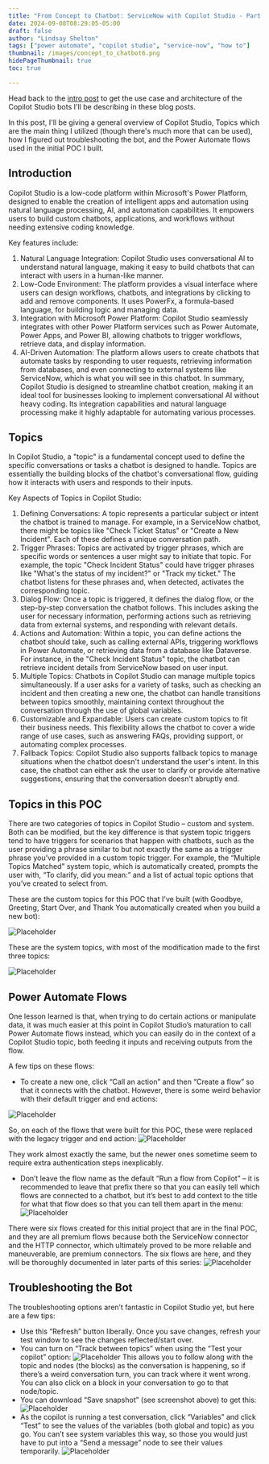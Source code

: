 ```yaml
---
title: "From Concept to Chatbot: ServiceNow with Copilot Studio - Part 1"
date: 2024-09-08T08:29:05-05:00
draft: false
author: "Lindsay Shelton"
tags: ["power automate", "copilot studio", "service-now", "how to"]
thumbnail: /images/concept_to_chatbot6.png
hidePageThumbnail: true
toc: true

---
```


Head back to the <a href="https://www.lindsaytshelton.com/blog/202409from_concept_to_chatbot_servicenow_with_copilot_studio_part1/">intro post</a> to get the use case and architecture of the Copilot Studio bots I'll be describing in these blog posts.

In this post, I'll be giving a general overview of Copilot Studio, Topics which are the main thing I utilized (though there's much more that can be used), how I figured out troubleshooting the bot, and the Power Automate flows used in the initial POC I built.

## Introduction

Copilot Studio is a low-code platform within Microsoft's Power Platform, designed to enable the creation of intelligent apps and automation using natural language processing, AI, and automation capabilities. It empowers users to build custom chatbots, applications, and workflows without needing extensive coding knowledge. 

Key features include:
1.	Natural Language Integration: Copilot Studio uses conversational AI to understand natural language, making it easy to build chatbots that can interact with users in a human-like manner.
2.	Low-Code Environment: The platform provides a visual interface where users can design workflows, chatbots, and integrations by clicking to add and remove components. It uses PowerFx, a formula-based language, for building logic and managing data.
3.	Integration with Microsoft Power Platform: Copilot Studio seamlessly integrates with other Power Platform services such as Power Automate, Power Apps, and Power BI, allowing chatbots to trigger workflows, retrieve data, and display information.
4.	AI-Driven Automation: The platform allows users to create chatbots that automate tasks by responding to user requests, retrieving information from databases, and even connecting to external systems like ServiceNow, which is what you will see in this chatbot.
In summary, Copilot Studio is designed to streamline chatbot creation, making it an ideal tool for businesses looking to implement conversational AI without heavy coding. Its integration capabilities and natural language processing make it highly adaptable for automating various processes.

## Topics
In Copilot Studio, a "topic" is a fundamental concept used to define the specific conversations or tasks a chatbot is designed to handle. Topics are essentially the building blocks of the chatbot's conversational flow, guiding how it interacts with users and responds to their inputs.

Key Aspects of Topics in Copilot Studio:
1.	Defining Conversations: A topic represents a particular subject or intent the chatbot is trained to manage. For example, in a ServiceNow chatbot, there might be topics like "Check Ticket Status" or "Create a New Incident". Each of these defines a unique conversation path.
2.	Trigger Phrases: Topics are activated by trigger phrases, which are specific words or sentences a user might say to initiate that topic. For example, the topic "Check Incident Status" could have trigger phrases like "What's the status of my incident?" or "Track my ticket." The chatbot listens for these phrases and, when detected, activates the corresponding topic.
3.	Dialog Flow: Once a topic is triggered, it defines the dialog flow, or the step-by-step conversation the chatbot follows. This includes asking the user for necessary information, performing actions such as retrieving data from external systems, and responding with relevant details.
4.	Actions and Automation: Within a topic, you can define actions the chatbot should take, such as calling external APIs, triggering workflows in Power Automate, or retrieving data from a database like Dataverse. For instance, in the "Check Incident Status" topic, the chatbot can retrieve incident details from ServiceNow based on user input.
5.	Multiple Topics: Chatbots in Copilot Studio can manage multiple topics simultaneously. If a user asks for a variety of tasks, such as checking an incident and then creating a new one, the chatbot can handle transitions between topics smoothly, maintaining context throughout the conversation through the use of global variables.
6.	Customizable and Expandable: Users can create custom topics to fit their business needs. This flexibility allows the chatbot to cover a wide range of use cases, such as answering FAQs, providing support, or automating complex processes.
7.	Fallback Topics: Copilot Studio also supports fallback topics to manage situations when the chatbot doesn't understand the user's intent. In this case, the chatbot can either ask the user to clarify or provide alternative suggestions, ensuring that the conversation doesn't abruptly end.

## Topics in this POC
There are two categories of topics in Copilot Studio – custom and system.  Both can be modified, but the key difference is that system topic triggers tend to have triggers for scenarios that happen with chatbots, such as the user providing a phrase similar to but not exactly the same as a trigger phrase you’ve provided in a custom topic trigger.  For example, the “Multiple Topics Matched” system topic, which is automatically created, prompts the user with, “To clarify, did you mean:” and a list of actual topic options that you’ve created to select from.

These are the custom topics for this POC that I've built (with Goodbye, Greeting, Start Over, and Thank You automatically created when you build a new bot):

![Placeholder](/images/concept_to_chatbot7.png)
 
These are the system topics, with most of the modification made to the first three topics:

![Placeholder](/images/concept_to_chatbot8.png)

## Power Automate Flows

One lesson learned is that, when trying to do certain actions or manipulate data, it was much easier at this point in Copilot Studio’s maturation to call Power Automate flows instead, which you can easily do in the context of a Copilot Studio topic, both feeding it inputs and receiving outputs from the flow.

A few tips on these flows:
* To create a new one, click “Call an action” and then “Create a flow” so that it connects with the chatbot.  However, there is some weird behavior with their default trigger and end actions:

![Placeholder](/images/concept_to_chatbot9.png)
 
So, on each of the flows that were built for this POC, these were replaced with the legacy trigger and end action:
![Placeholder](/images/concept_to_chatbot10.png)
 
They work almost exactly the same, but the newer ones sometime seem to require extra authentication steps inexplicably.
*	Don’t leave the flow name as the default “Run a flow from Copilot” – it is recommended to leave that prefix there so that you can easily tell which flows are connected to a chatbot, but it’s best to add context to the title for what that flow does so that you can tell them apart in the menu:
![Placeholder](/images/concept_to_chatbot11.png)
 
There were six flows created for this initial project that are in the final POC, and they are all premium flows because both the ServiceNow connector and the HTTP connector, which ultimately proved to be more reliable and maneuverable, are premium connectors.  The six flows are here, and they will be thoroughly documented in later parts of this series:
![Placeholder](/images/concept_to_chatbot12.png)
 
## Troubleshooting the Bot

The troubleshooting options aren’t fantastic in Copilot Studio yet, but here are a few tips:
*	Use this “Refresh” button liberally.  Once you save changes, refresh your test window to see the changes reflected/start over.
*	You can turn on “Track between topics” when using the “Test your copilot” option:
![Placeholder](/images/concept_to_chatbot13.png)
This allows you to follow along with the topic and nodes (the blocks) as the conversation is happening, so if there’s a weird conversation turn, you can track where it went wrong.  You can also click on a block in  your conversation to go to that node/topic.
*	You can download “Save snapshot” (see screenshot above) to get this:
![Placeholder](/images/concept_to_chatbot14.png)
*	As the copilot is running a test conversation, click “Variables” and click “Test” to see the values of the variables (both global and topic) as you go.  You can’t see system variables this way, so those you would just have to put into a “Send a message” node to see their values temporarily.
![Placeholder](/images/concept_to_chatbot15.png)


<!-- Google tag (gtag.js) -->
<script async src="https://www.googletagmanager.com/gtag/js?id=G-CN3PDT3T20"></script>
<script>
  window.dataLayer = window.dataLayer || [];
  function gtag(){dataLayer.push(arguments);}
  gtag('js', new Date());

  gtag('config', 'G-CN3PDT3T20');
</script>